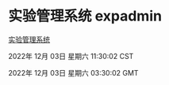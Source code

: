 # 实验管理系统 expadmin
[实验管理系统](http://59.174.11.98:56808/expadmin-782313d2-e1b1-4ea7-932e-3a55e6a1a4d0/)

2022年 12月 03日 星期六 11:30:02 CST

2022年 12月 03日 星期六 03:30:02 GMT
